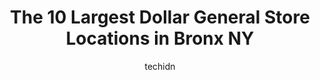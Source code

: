 ---
layout: ampstory
image: https://i0.wp.com/?resize=640,853
author: techidn
featured: false
description: Discover the impressive array of Dollar General options in Bronx NY, where you can find 10 of the largest Dollar General establishments in the area. From renowned classics to hidden gems, Br
title: The 10 Largest Dollar General Store Locations in Bronx NY
cover:
   title: The 10 Largest Dollar General Store Locations in Bronx NY
   subtitle: Rickpate
   background: 

pages: 
 - layout: thirds
   top: <h1>#1 Dollar General</h1>
   bottom: "<p>From the outside it looks horrible but once you step inside its organized they have a fresh fruit section!!!... something Ive never seen in any dollar general! .</p>"
   background: https://images.unsplash.com/photo-1549241520-425e3dfc01cb?ixlib=rb-4.0.3&ixid=MnwxMjA3fDB8MHxwaG90by1wYWdlfHx8fGVufDB8fHx8&auto=format&fit=crop&w=640&h=853&q=80
   backgroundblur: true
 - layout: thirds
   top: <h1>#2 Dollar General</h1>
   bottom: "<p>2500 White Plains Rd, Bronx, NY 10467, United States</p>"
   background: https://images.unsplash.com/photo-1524169358666-79f22534bc6e?ixlib=rb-4.0.3&ixid=MnwxMjA3fDB8MHxwaG90by1wYWdlfHx8fGVufDB8fHx8&auto=format&fit=crop&w=640&h=853&q=80
   cta:
      link: https://www.depkes.org/blog/the-10-largest-dollar-general-store-locations-in-bronx-ny/
      text: The 10 Largest Dollar General Store Locations in Bronx NY
 - layout: thirds
   top: <h1>#3 Dollar General</h1>
   bottom: "<p>3555 White Plains Rd, Bronx, NY 10467, United States</p>"
   background: https://images.unsplash.com/photo-1489648022186-8f49310909a0?ixlib=rb-4.0.3&ixid=MnwxMjA3fDB8MHxwaG90by1wYWdlfHx8fGVufDB8fHx8&auto=format&fit=crop&w=640&h=853&q=80
   cta:
      link: https://www.depkes.org/blog/the-10-largest-dollar-general-store-locations-in-bronx-ny/
      text: The 10 Largest Dollar General Store Locations in Bronx NY
 - layout: thirds
   top: <h1>#4 Dollar General</h1>
   bottom: "<p>1312 Southern Blvd, Bronx, NY 10459, United States</p>"
   background: https://images.unsplash.com/photo-1602536052359-ef94c21c5948?ixlib=rb-4.0.3&ixid=MnwxMjA3fDB8MHxwaG90by1wYWdlfHx8fGVufDB8fHx8&auto=format&fit=crop&w=640&h=853&q=80
   cta:
      link: https://www.depkes.org/blog/the-10-largest-dollar-general-store-locations-in-bronx-ny/
      text: The 10 Largest Dollar General Store Locations in Bronx NY
 - layout: thirds
   top: <h1>#5 Dollar General</h1>
   bottom: "<p>528 Jackson Ave, Bronx, NY 10455, United States</p>"
   background: https://images.unsplash.com/photo-1533735380053-eb8d0759b24a?ixlib=rb-4.0.3&ixid=MnwxMjA3fDB8MHxwaG90by1wYWdlfHx8fGVufDB8fHx8&auto=format&fit=crop&w=640&h=853&q=80
   cta:
      link: https://www.depkes.org/blog/the-10-largest-dollar-general-store-locations-in-bronx-ny/
      text: The 10 Largest Dollar General Store Locations in Bronx NY
 - layout: thirds
   top: <h1>#6 Dollar General</h1>
   bottom: "<p>205 E 3rd St, Mt Vernon, NY 10553, United States</p>"
   background: https://images.unsplash.com/photo-1540457036297-448b6b99e91c?ixlib=rb-4.0.3&ixid=MnwxMjA3fDB8MHxwaG90by1wYWdlfHx8fGVufDB8fHx8&auto=format&fit=crop&w=640&h=853&q=80
   cta:
      link: https://www.depkes.org/blog/the-10-largest-dollar-general-store-locations-in-bronx-ny/
      text: The 10 Largest Dollar General Store Locations in Bronx NY
 - layout: thirds
   top: <h1>#7 Dollar General</h1>
   bottom: "<p>1041 Prospect Ave, Bronx, NY 10459, United States</p>"
   background: https://images.unsplash.com/photo-1484589065579-248aad0d8b13?ixlib=rb-4.0.3&ixid=MnwxMjA3fDB8MHxwaG90by1wYWdlfHx8fGVufDB8fHx8&auto=format&fit=crop&w=640&h=853&q=80
   cta:
      link: https://www.depkes.org/blog/the-10-largest-dollar-general-store-locations-in-bronx-ny/
      text: The 10 Largest Dollar General Store Locations in Bronx NY
 - layout: thirds
   middle: Continue reading...
   background: https://images.unsplash.com/photo-1618556658017-fd9c732d1360?ixlib=rb-4.0.3&ixid=MnwxMjA3fDB8MHxwaG90by1wYWdlfHx8fGVufDB8fHx8&auto=format&fit=crop&w=640&h=853&q=80
   cta:
      link: https://www.depkes.org/blog/the-10-largest-dollar-general-store-locations-in-bronx-ny/
      text: The 10 Largest Dollar General Store Locations in Bronx NY
      
---